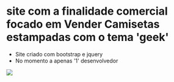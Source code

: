 # site com a finalidade comercial focado em Vender Camisetas estampadas com o tema 'geek'

- Site criado com bootstrap e jquery
- No momento a apenas '1' desenvolvedor

![](https://img.shields.io/github/tag/pandao/editor.md.svg)
